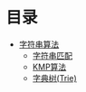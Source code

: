 # 目录


- [字符串算法](字符串算法/字符串算法概述.md)
    - [字符串匹配](字符串算法/字符串匹配.md)
    - [KMP算法](字符串算法/KMP算法.md)
    - [字典树(Trie)](字符串算法/字典树.md)